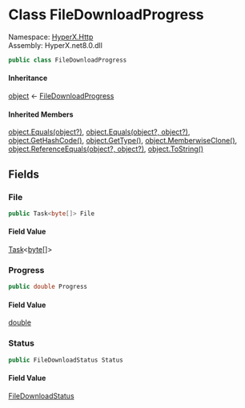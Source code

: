 # <a id="HyperX_Http_FileDownloadProgress"></a> Class FileDownloadProgress

Namespace: [HyperX.Http](HyperX.Http.md)  
Assembly: HyperX.net8.0.dll  

```csharp
public class FileDownloadProgress
```

#### Inheritance

[object](https://learn.microsoft.com/dotnet/api/system.object) ← 
[FileDownloadProgress](HyperX.Http.FileDownloadProgress.md)

#### Inherited Members

[object.Equals\(object?\)](https://learn.microsoft.com/dotnet/api/system.object.equals\#system\-object\-equals\(system\-object\)), 
[object.Equals\(object?, object?\)](https://learn.microsoft.com/dotnet/api/system.object.equals\#system\-object\-equals\(system\-object\-system\-object\)), 
[object.GetHashCode\(\)](https://learn.microsoft.com/dotnet/api/system.object.gethashcode), 
[object.GetType\(\)](https://learn.microsoft.com/dotnet/api/system.object.gettype), 
[object.MemberwiseClone\(\)](https://learn.microsoft.com/dotnet/api/system.object.memberwiseclone), 
[object.ReferenceEquals\(object?, object?\)](https://learn.microsoft.com/dotnet/api/system.object.referenceequals), 
[object.ToString\(\)](https://learn.microsoft.com/dotnet/api/system.object.tostring)

## Fields

### <a id="HyperX_Http_FileDownloadProgress_File"></a> File

```csharp
public Task<byte[]> File
```

#### Field Value

 [Task](https://learn.microsoft.com/dotnet/api/system.threading.tasks.task\-1)<[byte](https://learn.microsoft.com/dotnet/api/system.byte)\[\]\>

### <a id="HyperX_Http_FileDownloadProgress_Progress"></a> Progress

```csharp
public double Progress
```

#### Field Value

 [double](https://learn.microsoft.com/dotnet/api/system.double)

### <a id="HyperX_Http_FileDownloadProgress_Status"></a> Status

```csharp
public FileDownloadStatus Status
```

#### Field Value

 [FileDownloadStatus](HyperX.Http.FileDownloadStatus.md)

